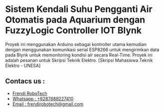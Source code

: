 # Sistem Kendali Suhu Pengganti Air Otomatis pada Aquarium dengan FuzzyLogic Controller IOT Blynk

Proyek ini menggunakan Arduino sebagai kontroller utama kemudian dengan menggunakan komunikasi serial ESP8266 untuk mengirimkan data pada Blynk untuk memonitoring kondisi air secara Real-Time. Proyek ini adalah pesanan untuk Skripsi Teknik Elektro. [Skripsi Mahasiswa Teknik Elektro - UNESA]

## Contacs us : 
* [Frendi RoboTech](https://www.instagram.com/frendi.co/)
* [Whatsapp : +6287888227410](https://wa.me/+6287888227410)
* [Email    : frendirobotech@gmail.com](https://mail.google.com/mail/u/0/?view=cm&tf=1&fs=1&to=frendirobotech@gmail.com)
